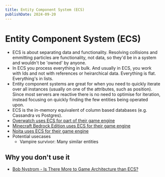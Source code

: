 ```yaml
---
title: Entity Component System (ECS)
publishDate: 2024-09-20
---
```


# Entity Component System (ECS)

- ECS is about separating data and functionality. Resolving collisions and emmitting particles are functionality, not data, so they'd be in a system and wouldn't be 'owned' by anyone.
- In ECS you process everything in bulk. And usually in ECS, you work with Ids and not with references or heirarchical data. Everything is flat. Everything's in lists.
- Entity component systems are great for when you need to quickly iterate over all instances (usually on one of the attributes, such as position). Since most servers are reactive there is no need to optimise for iteration, instead focusing on quickly finding the few entities being operated upon.
- ECS is the in-memory equivalent of column based databases (e.g. Cassandra vs Postgres).
- [Overwatch uses ECS for part of their game engine](https://www.youtube.com/watch?v=W3aieHjyNvw)
- [Minecraft Bedrock Edition uses ECS for their game engine](https://github.com/SanderMertens/ecs-faq#how-is-ecs-different-from-entity-component-frameworks)
- [Noita uses ECS for their game engine](noita.md)
- Potential usecases
  - Vampire survivor: Many similar entities

## Why you don't use it

- [Bob Nystrom - Is There More to Game Architecture than ECS?](https://www.youtube.com/watch?v=JxI3Eu5DPwE)
